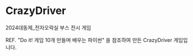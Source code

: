 # CrazyDriver

2024대동제\_전자오락실 부스 전시 게임

REF. "Do it! 게임 10개 만들며 배우는 파이썬" 을 참조하여 만든 CrazyDriver 게임입니다.
